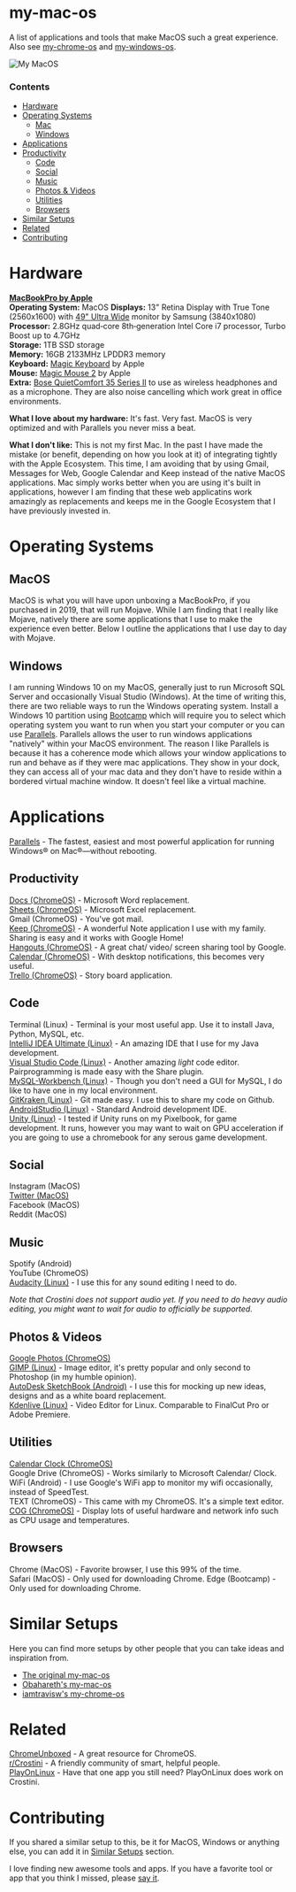 # my-mac-os
A list of applications and tools that make MacOS such a great experience. Also see [my-chrome-os](https://github.com/iamtravisw/my-chrome-os) and [my-windows-os](#). 

![My MacOS](https://i.imgur.com/OHHFdaV.png)

### Contents
* [Hardware](https://github.com/iamtravisw/my-mac-os#hardware)  
* [Operating Systems](https://github.com/iamtravisw/my-mac-os#operating-systems)
  * [Mac](https://github.com/iamtravisw/my-mac-os#mojave)  
  * [Windows](https://github.com/iamtravisw/my-mac-os#windows)  
* [Applications](https://github.com/iamtravisw/my-mac-os#applications)  
* [Productivity](https://github.com/iamtravisw/my-mac-os#hardware)  
  * [Code](https://github.com/iamtravisw/my-mac-os#code)  
  * [Social](https://github.com/iamtravisw/my-mac-os#social)  
  * [Music](https://github.com/iamtravisw/my-mac-os#music)  
  * [Photos & Videos](https://github.com/iamtravisw/my-mac-os#photos--videos)  
  * [Utilities](https://github.com/iamtravisw/my-mac-os#utilities)  
  * [Browsers](https://github.com/iamtravisw/my-mac-os#browsers)   
* [Similar Setups](https://github.com/iamtravisw/my-mac-os#similar-setups)  
* [Related](https://github.com/iamtravisw/my-mac-os#related)  
* [Contributing](https://github.com/iamtravisw/my-mac-os#contributing)  

# Hardware
**[MacBookPro by Apple](https://www.apple.com/shop/buy-mac/macbook-pro)**  
**Operating System:** MacOS 
**Displays:** 13" Retina Display with True Tone (2560x1600) with [49" Ultra Wide](https://www.amazon.com/Samsung-49-Inch-Curved-Monitor-LC49HG90DMNXZA/dp/B072C7TNC5) monitor by Samsung (3840x1080)  
**Processor:** 2.8GHz quad‑core 8th‑generation Intel Core i7 processor, Turbo Boost up to 4.7GHz  
**Storage:** 1TB SSD storage  
**Memory:** 16GB 2133MHz LPDDR3 memory  
**Keyboard:** [Magic Keyboard](https://www.apple.com/shop/product/MLA22LL/A/magic-keyboard-us-english) by Apple  
**Mouse:** [Magic Mouse 2](https://www.apple.com/shop/product/MLA02LL/A/magic-mouse-2-silver) by Apple  
**Extra:** [Bose QuietComfort 35 Series II](https://www.bose.com/en_us/products/headphones/over_ear_headphones/quietcomfort-35-wireless-ii.html#v=qc35_ii_silver) to use as wireless headphones and as a microphone. They are also noise cancelling which work great in office environments.   

**What I love about my hardware:** It's fast. Very fast. MacOS is very optimized and with Parallels you never miss a beat.  

**What I don't like:**  This is not my first Mac. In the past I have made the mistake (or benefit, depending on how you look at it) of integrating tightly with the Apple Ecosystem. This time, I am avoiding that by using Gmail, Messages for Web, Google Calendar and Keep instead of the native MacOS applications. Mac simply works better when you are using it's built in applications, however I am finding that these web applicatins work amazingly as replacements and keeps me in the Google Ecosystem that I have previously invested in.

# Operating Systems
## MacOS  
MacOS is what you will have upon unboxing a MacBookPro, if you purchased in 2019, that will run Mojave. While I am finding that I really like Mojave, natively there are some applications that I use to make the experience even better. Below I outline the applications that I use day to day with Mojave.   

## Windows  
I am running Windows 10 on my MacOS, generally just to run Microsoft SQL Server and occasionally Visual Studio (Windows). At the time of writing this, there are two reliable ways to run the Windows operating system. Install a Windows 10 partition using [Bootcamp](https://support.apple.com/boot-camp) which will require you to select which operating system you want to run when you start your computer or you can use [Parallels](https://www.parallels.com). Parallels allows the user to run windows applications "natively" within your MacOS environment. The reason I like Parallels is because it has a coherence mode which allows your window applications to run and behave as if they were mac applications. They show in your dock, they can access all of your mac data and they don't have to reside within a bordered virtual machine window. It doesn't feel like a virtual machine.

# Applications
[Parallels](https://www.parallels.com) - The fastest, easiest and most powerful application for running Windows® on Mac®—without rebooting.

## Productivity 
[Docs (ChromeOS)](http://docs.google.com) - Microsoft Word replacement.  
[Sheets (ChromeOS)](http://sheets.google.com) - Microsoft Excel replacement.  
Gmail (ChromeOS) - You've got mail.  
[Keep (ChromeOS)](http://keep.google.com) - A wonderful Note application I use with my family. Sharing is easy and it works with Google Home!  
[Hangouts (ChromeOS)](http://hangouts.google.com) - A great chat/ video/ screen sharing tool by Google.  
[Calendar (ChromeOS)](http://calendar.google.com) - With desktop notifications, this becomes very useful.  
[Trello (ChromeOS)](http://trello.com) - Story board application.  

## Code  
Terminal (Linux) - Terminal is your most useful app. Use it to install Java, Python, MySQL, etc.  
[IntelliJ IDEA Ultimate (Linux)](https://www.jetbrains.com/idea/) - An amazing IDE that I use for my Java development.  
[Visual Studio Code (Linux)](https://code.visualstudio.com/) - Another amazing *light* code editor. Pairprogramming is made easy with the Share plugin.  
[MySQL-Workbench (Linux)](https://www.mysql.com/products/workbench/) - Though you don't need a GUI for MySQL, I do like to have one in my local environment.  
[GitKraken (Linux)](https://www.gitkraken.com/) - Git made easy. I use this to share my code on Github.  
[AndroidStudio (Linux)](https://developer.android.com/studio/) - Standard Android development IDE.  
[Unity (Linux)](https://forum.unity.com/threads/unity-on-linux-release-notes-and-known-issues.350256/) - I tested if Unity runs on my Pixelbook, for game development. It runs, however you may want to wait on GPU acceleration if you are going to use a chromebook for any serous game development.    

## Social  
Instagram (MacOS)  
[Twitter (MacOS)](http://twitter.com/iamtravisw)  
Facebook (MacOS)  
Reddit (MacOS)

## Music  
Spotify (Android)  
YouTube (ChromeOS)  
[Audacity (Linux)](https://www.audacityteam.org/download/linux/) - I use this for any sound editing I need to do.  

*Note that Crostini does not support audio yet. If you need to do heavy audio editing, you might want to wait for audio to officially be supported.*  

## Photos & Videos  
[Google Photos (ChromeOS)](http://photos.google.com)  
[GIMP (Linux)](https://www.gimp.org/) - Image editor, it's pretty popular and only second to Photoshop (in my humble opinion).  
[AutoDesk SketchBook (Android)](https://sketchbook.com/) - I use this for mocking up new ideas, designs and as a white board replacement.  
[Kdenlive (Linux)](https://kdenlive.org/en/) - Video Editor for Linux. Comparable to FinalCut Pro or Adobe Premiere.   

## Utilities  
[Calendar Clock (ChromeOS)](https://chrome.google.com/webstore/detail/calendar-clock/galgfocamdohgeifjlbefkfpaalankfi?hl=en)  
Google Drive (ChromeOS) - Works similarly to Microsoft Calendar/ Clock.  
WiFi (Android)  - I use Google's WiFi app to monitor my wifi occasionally, instead of SpeedTest.    
TEXT (ChromeOS) - This came with my ChromeOS. It's a simple text editor.  
[COG (ChromeOS)](https://chrome.google.com/webstore/detail/cog-system-info-viewer/difcjdggkffcfgcfconafogflmmaadco?hl=en) - Display lots of useful hardware and network info such as CPU usage and temperatures.

## Browsers  
Chrome (MacOS) - Favorite browser, I use this 99% of the time.  
Safari (MacOS) - Only used for downloading Chrome.
Edge (Bootcamp) - Only used for downloading Chrome.

# Similar Setups
Here you can find more setups by other people that you can take ideas and inspiration from.
- [The original my-mac-os](https://github.com/nikitavoloboev/my-mac-os) 
- [Obahareth's my-mac-os](https://github.com/obahareth/my-mac-os)
- [iamtravisw's my-chrome-os](https://github.com/iamtravisw/my-chrome-os)

# Related
[ChromeUnboxed](https://chromeunboxed.com) - A great resource for ChromeOS.  
[r/Crostini](https://www.reddit.com/r/crostini) - A friendly community of smart, helpful people.  
[PlayOnLinux](https://www.playonlinux.com/en/) - Have that one app you still need? PlayOnLinux does work on Crostini.  

# Contributing
If you shared a similar setup to this, be it for MacOS, Windows or anything else, you can add it in [Similar Setups](https://github.com/iamtravisw/my-mac-os#similar-setups) section.

I love finding new awesome tools and apps. If you have a favorite tool or app that you think I missed, please [say it](https://github.com/iamtravisw/my-mac-os/issues/new).
